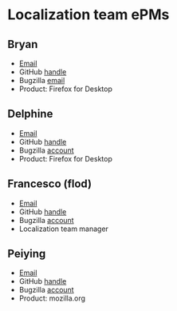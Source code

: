 # Localization team ePMs

## Bryan
* [Email](bolsson@mozilla.com)
* GitHub [handle](https://github.com/bcolsson)
* Bugzilla [email](bolsson@mozilla.com)
* Product: Firefox for Desktop

## Delphine
* [Email](delphine@mozilla.com)
* GitHub [handle](https://github.com/Delphine)
* Bugzilla [account](lebedel.delphine@gmail.com)
* Product: Firefox for Desktop

## Francesco (flod)
* [Email](flodolo@mozilla.com)
* GitHub [handle](https://github.com/flodolo)
* Bugzilla [account](francesco.lodolo@gmail.com)
* Localization team manager

## Peiying
* [Email](pmo@mozilla.com)
* GitHub [handle](https://github.com/peiying2)
* Bugzilla [account](pmo@mozilla.com)
* Product: mozilla.org
